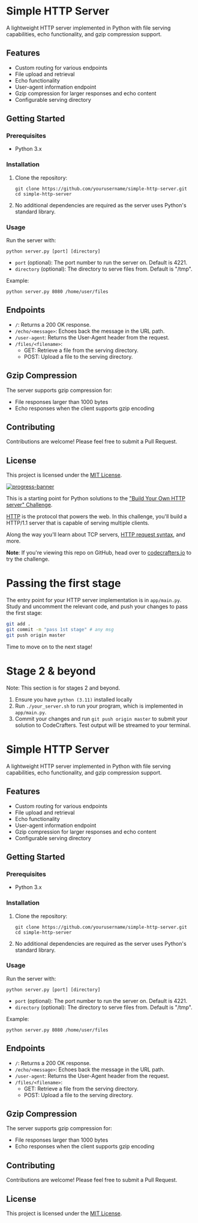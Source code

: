 # Simple HTTP Server

A lightweight HTTP server implemented in Python with file serving capabilities, echo functionality, and gzip compression support.

## Features

- Custom routing for various endpoints
- File upload and retrieval
- Echo functionality
- User-agent information endpoint
- Gzip compression for larger responses and echo content
- Configurable serving directory

## Getting Started

### Prerequisites

- Python 3.x

### Installation

1. Clone the repository:
   ```
   git clone https://github.com/yourusername/simple-http-server.git
   cd simple-http-server
   ```

2. No additional dependencies are required as the server uses Python's standard library.

### Usage

Run the server with:

```
python server.py [port] [directory]
```

- `port` (optional): The port number to run the server on. Default is 4221.
- `directory` (optional): The directory to serve files from. Default is "/tmp".

Example:
```
python server.py 8080 /home/user/files
```

## Endpoints

- `/`: Returns a 200 OK response.
- `/echo/<message>`: Echoes back the message in the URL path.
- `/user-agent`: Returns the User-Agent header from the request.
- `/files/<filename>`: 
  - GET: Retrieve a file from the serving directory.
  - POST: Upload a file to the serving directory.

## Gzip Compression

The server supports gzip compression for:
- File responses larger than 1000 bytes
- Echo responses when the client supports gzip encoding

## Contributing

Contributions are welcome! Please feel free to submit a Pull Request.

## License

This project is licensed under the [MIT License](LICENSE).

[![progress-banner](https://backend.codecrafters.io/progress/http-server/ae24dce3-dea4-434e-ae62-4e80179e077b)](https://app.codecrafters.io/users/codecrafters-bot?r=2qF)

This is a starting point for Python solutions to the
["Build Your Own HTTP server" Challenge](https://app.codecrafters.io/courses/http-server/overview).

[HTTP](https://en.wikipedia.org/wiki/Hypertext_Transfer_Protocol) is the
protocol that powers the web. In this challenge, you'll build a HTTP/1.1 server
that is capable of serving multiple clients.

Along the way you'll learn about TCP servers,
[HTTP request syntax](https://www.w3.org/Protocols/rfc2616/rfc2616-sec5.html),
and more.

**Note**: If you're viewing this repo on GitHub, head over to
[codecrafters.io](https://codecrafters.io) to try the challenge.

# Passing the first stage

The entry point for your HTTP server implementation is in `app/main.py`. Study
and uncomment the relevant code, and push your changes to pass the first stage:

```sh
git add .
git commit -m "pass 1st stage" # any msg
git push origin master
```

Time to move on to the next stage!

# Stage 2 & beyond

Note: This section is for stages 2 and beyond.

1. Ensure you have `python (3.11)` installed locally
1. Run `./your_server.sh` to run your program, which is implemented in
   `app/main.py`.
1. Commit your changes and run `git push origin master` to submit your solution
   to CodeCrafters. Test output will be streamed to your terminal.

# Simple HTTP Server

A lightweight HTTP server implemented in Python with file serving capabilities, echo functionality, and gzip compression support.

## Features

- Custom routing for various endpoints
- File upload and retrieval
- Echo functionality
- User-agent information endpoint
- Gzip compression for larger responses and echo content
- Configurable serving directory

## Getting Started

### Prerequisites

- Python 3.x

### Installation

1. Clone the repository:
   ```
   git clone https://github.com/yourusername/simple-http-server.git
   cd simple-http-server
   ```

2. No additional dependencies are required as the server uses Python's standard library.

### Usage

Run the server with:

```
python server.py [port] [directory]
```

- `port` (optional): The port number to run the server on. Default is 4221.
- `directory` (optional): The directory to serve files from. Default is "/tmp".

Example:
```
python server.py 8080 /home/user/files
```

## Endpoints

- `/`: Returns a 200 OK response.
- `/echo/<message>`: Echoes back the message in the URL path.
- `/user-agent`: Returns the User-Agent header from the request.
- `/files/<filename>`: 
  - GET: Retrieve a file from the serving directory.
  - POST: Upload a file to the serving directory.

## Gzip Compression

The server supports gzip compression for:
- File responses larger than 1000 bytes
- Echo responses when the client supports gzip encoding

## Contributing

Contributions are welcome! Please feel free to submit a Pull Request.

## License

This project is licensed under the [MIT License](LICENSE).

